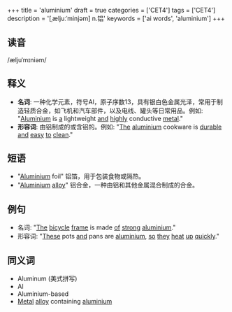 +++
title = 'aluminium'
draft = true
categories = ['CET4']
tags = ['CET4']
description = '[ˌæljuːˈminjəm] n.铝'
keywords = ['ai words', 'aluminium']
+++

## 读音
/æljuˈmɪniəm/

## 释义
- **名词**: 一种化学元素，符号Al，原子序数13，具有银白色金属光泽，常用于制造轻质合金，如飞机和汽车部件，以及电线、罐头等日常用品。例如: "[Aluminium](/post/aluminium/) is [a](/post/a/) lightweight [and](/post/and/) [highly](/post/highly/) conductive [metal](/post/metal/)."
- **形容词**: 由铝制成的或含铝的。例如: "[The](/post/the/) [aluminium](/post/aluminium/) cookware is [durable](/post/durable/) [and](/post/and/) [easy](/post/easy/) [to](/post/to/) [clean](/post/clean/)."

## 短语
- "[Aluminium](/post/aluminium/) foil" 铝箔，用于包装食物或隔热。
- "[Aluminium](/post/aluminium/) [alloy](/post/alloy/)" 铝合金，一种由铝和其他金属混合制成的合金。

## 例句
- 名词: "[The](/post/the/) [bicycle](/post/bicycle/) [frame](/post/frame/) is made [of](/post/of/) [strong](/post/strong/) [aluminium](/post/aluminium/)."
- 形容词: "[These](/post/these/) pots [and](/post/and/) pans are [aluminium](/post/aluminium/), [so](/post/so/) [they](/post/they/) [heat](/post/heat/) [up](/post/up/) [quickly](/post/quickly/)."

## 同义词
- Aluminum (美式拼写)
- Al
- Aluminium-based
- [Metal](/post/metal/) [alloy](/post/alloy/) containing [aluminium](/post/aluminium/)
